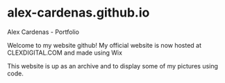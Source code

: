 # alex-cardenas.github.io
Alex Cardenas - Portfolio

Welcome to my website github!  My official website is now hosted at CLEXDIGITAL.COM and made using Wix

This website is up as an archive and to display some of my pictures using code.  
